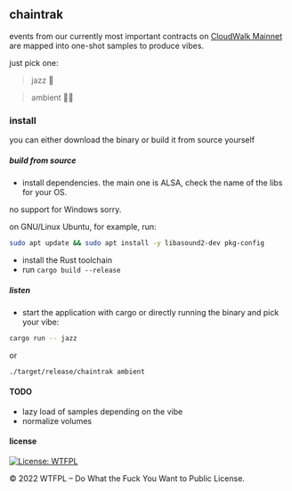 ## chaintrak

events from our currently most important contracts on [CloudWalk Mainnet](https://explorer.mainnet.cloudwalk.io/) are mapped into one-shot samples to produce vibes.

just pick one:

> jazz 🎷

> ambient 😶‍🌫️


### install
you can either download the binary or build it from source yourself

##### build from source
- install dependencies. the main one is ALSA, check the name of the libs for your OS.

no support for Windows sorry.

on GNU/Linux Ubuntu, for example, run:

``` sh
sudo apt update && sudo apt install -y libasound2-dev pkg-config
```

- install the Rust toolchain
- run `cargo build --release`

##### listen
- start the application with cargo or directly running the binary and pick your vibe:

``` sh
cargo run -- jazz
```
or

``` sh
./target/release/chaintrak ambient
```

#### TODO
- lazy load of samples depending on the vibe
- normalize volumes 

#### license
[![License: WTFPL](https://img.shields.io/badge/License-WTFPL-brightgreen.svg)](http://www.wtfpl.net/about/)

© 2022 WTFPL – Do What the Fuck You Want to Public License.
